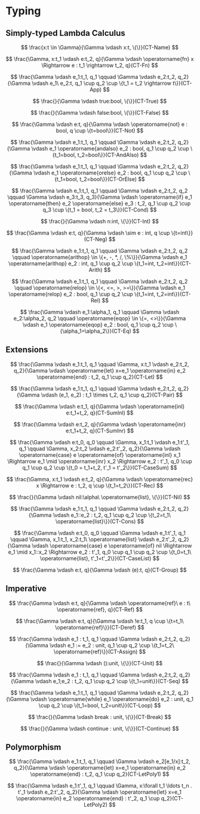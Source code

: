 # Typing
## Simply-typed Lambda Calculus
$$
\frac{x:t \in \Gamma}{\Gamma \vdash x:t, \{\}}(CT-Name)
$$

$$
\frac{\Gamma, x:t_1 \vdash e:t_2, q}{\Gamma \vdash \operatorname{fn} x \Rightarrow e : t_1 \rightarrow t_2, q}(CT-Fn)
$$

$$
\frac{\Gamma \vdash e_1:t_1, q_1 \qquad \Gamma \vdash e_2:t_2, q_2}{\Gamma \vdash e_1\ e_2:t, q_1 \cup q_2 \cup \{t_1 = t_2 \rightarrow t\}}(CT-App)
$$

$$
\frac{}{\Gamma \vdash true:bool, \{\}}(CT-True)
$$

$$
\frac{}{\Gamma \vdash false:bool, \{\}}(CT-False)
$$

$$
\frac{\Gamma \vdash e:t, q}{\Gamma \vdash \operatorname{not} e : bool, q \cup \{t=bool\}}(CT-Not)
$$

$$
\frac{\Gamma \vdash e_1:t_1, q_1 \qquad \Gamma \vdash e_2:t_2, q_2}{\Gamma \vdash e_1 \operatorname{andalso} e_2 : bool, q_1 \cup q_2 \cup \{t_1=bool, t_2=bool\}}(CT-AndAlso)
$$

$$
\frac{\Gamma \vdash e_1:t_1, q_1 \qquad \Gamma \vdash e_2:t_2, q_2}{\Gamma \vdash e_1 \operatorname{orelse} e_2 : bool, q_1 \cup q_2 \cup \{t_1=bool, t_2=bool\}}(CT-OrElse)
$$

$$
\frac{\Gamma \vdash e_1:t_1, q_1 \qquad \Gamma \vdash e_2:t_2, q_2 \qquad \Gamma \vdash e_3:t_3, q_3}{\Gamma \vdash \operatorname{if} e_1 \operatorname{then} e_2 \operatorname{else} e_3 : t_2, q_1 \cup q_2 \cup q_3 \cup \{t_1 = bool, t_2 = t_3\}}(CT-Cond)
$$

$$
\frac{}{\Gamma \vdash n:int, \{\}}(CT-Int)
$$

$$
\frac{\Gamma \vdash e:t, q}{\Gamma \vdash \sim e : int, q \cup \{t=int\}}(CT-Neg)
$$

$$
\frac{\Gamma \vdash e_1:t_1, q_1 \qquad \Gamma \vdash e_2:t_2, q_2 \qquad \operatorname{arithop} \in \{+, -, *, /, \%\}}{\Gamma \vdash e_1 \operatorname{arithop} e_2 : int, q_1 \cup q_2 \cup \{t_1=int, t_2=int\}}(CT-Arith)
$$

$$
\frac{\Gamma \vdash e_1:t_1, q_1 \qquad \Gamma \vdash e_2:t_2, q_2 \qquad \operatorname{relop} \in \{<, <=, >, >=\}}{\Gamma \vdash e_1 \operatorname{relop} e_2 : bool, q_1 \cup q_2 \cup \{t_1=int, t_2=int\}}(CT-Rel)
$$

$$
\frac{\Gamma \vdash e_1:\alpha_1, q_1 \qquad \Gamma \vdash e_2:\alpha_2, q_2 \qquad \operatorname{eqop} \in \{=, <>\}}{\Gamma \vdash e_1 \operatorname{eqop} e_2 : bool, q_1 \cup q_2 \cup \{\alpha_1=\alpha_2\}}(CT-Eq)
$$

## Extensions
$$
\frac{\Gamma \vdash e_1:t_1, q_1 \qquad \Gamma, x:t_1 \vdash e_2:t_2, q_2}{\Gamma \vdash \operatorname{let} x=e_1 \operatorname{in} e_2 \operatorname{end} : t_2, q_1 \cup q_2}(CT-Let)
$$

$$
\frac{\Gamma \vdash e_1:t_1, q_1 \qquad \Gamma \vdash e_2:t_2, q_2}{\Gamma \vdash (e_1, e_2) : t_1 \times t_2, q_1 \cup q_2}(CT-Pair)
$$

$$
\frac{\Gamma \vdash e:t_1, q}{\Gamma \vdash \operatorname{inl} e:t_1+t_2, q}(CT-SumInl)
$$

$$
\frac{\Gamma \vdash e:t_2, q}{\Gamma \vdash \operatorname{inr} e:t_1+t_2, q}(CT-SumInr)
$$

$$
\frac{\Gamma \vdash e:t_0, q_0 \qquad \Gamma, x_1:t_1 \vdash e_1:t'_1, q_1 \qquad \Gamma, x_2:t_2 \vdash e_2:t'_2, q_2}{\Gamma \vdash \operatorname{case} e \operatorname{of} \operatorname{inl} x_1 \Rightarrow e_1 \mid \operatorname{inr} x_2 \Rightarrow e_2 : t'_1, q_0 \cup q_1 \cup q_2 \cup \{t_0 = t_1+t_2, t'_1 = t'_2\}}(CT-CaseSum)
$$

$$
\frac{\Gamma, x:t_1 \vdash e:t_2, q}{\Gamma \vdash \operatorname{rec} x \Rightarrow e : t_2, q \cup \{t_1=t_2\}}(CT-Rec)
$$

$$
\frac{}{\Gamma \vdash nil:\alpha\ \operatorname{list}, \{\}}(CT-Nil)
$$

$$
\frac{\Gamma \vdash e_1:t_1, q_1 \qquad \Gamma \vdash e_2:t_2, q_2}{\Gamma \vdash e_1::e_2 : t_2, q_1 \cup q_2 \cup \{t_2=t_1\ \operatorname{list}\}}(CT-Cons)
$$

$$
\frac{\Gamma \vdash e:t_0, q_0 \qquad \Gamma \vdash e_1:t'_1, q_1 \qquad \Gamma, x_1:t_1, x_2:t_1\ \operatorname{list} \vdash e_2:t'_2, q_2}{\Gamma \vdash \operatorname{case} e \operatorname{of} nil \Rightarrow e_1 \mid x_1::x_2 \Rightarrow e_2 : t'_1, q_0 \cup q_1 \cup q_2 \cup \{t_0=t_1\ \operatorname{list}, t'_1=t'_2\}}(CT-CaseList)
$$

$$
\frac{\Gamma \vdash e:t, q}{\Gamma \vdash (e):t, q}(CT-Group)
$$

## Imperative
$$
\frac{\Gamma \vdash e:t, q}{\Gamma \vdash \operatorname{ref}\ e : t\ \operatorname{ref}, q}(CT-Ref)
$$

$$
\frac{\Gamma \vdash e:t, q}{\Gamma \vdash !e:t_1, q \cup \{t=t_1\ \operatorname{ref}\}}(CT-Deref)
$$

$$
\frac{\Gamma \vdash e_1 : t_1, q_1 \qquad \Gamma \vdash e_2:t_2, q_2}{\Gamma \vdash e_1 := e_2 : unit, q_1 \cup q_2 \cup \{t_1=t_2\ \operatorname{ref}\}}(CT-Assign)
$$

$$
\frac{}{\Gamma \vdash ():unit, \{\}}(CT-Unit)
$$

$$
\frac{\Gamma \vdash e_1 : t_1, q_1 \qquad \Gamma \vdash e_2:t_2, q_2}{\Gamma \vdash e_1;e_2 : t_2, q_1 \cup q_2 \cup \{t_1=unit\}}(CT-Seq)
$$

$$
\frac{\Gamma \vdash e_1:t_1, q_1 \qquad \Gamma \vdash e_2:t_2, q_2}{\Gamma \vdash \operatorname{while} e_1 \operatorname{do} e_2 : unit, q_1 \cup q_2 \cup \{t_1=bool, t_2=unit\}}(CT-Loop)
$$

$$
\frac{}{\Gamma \vdash break : unit, \{\}}(CT-Break)
$$

$$
\frac{}{\Gamma \vdash continue : unit, \{\}}(CT-Continue)
$$

## Polymorphism
$$
\frac{\Gamma \vdash e_1:t_1, q_1 \qquad \Gamma \vdash e_2[e_1/x]:t_2, q_2}{\Gamma \vdash \operatorname{let} x=e_1 \operatorname{in} e_2 \operatorname{end} : t_2, q_1 \cup q_2}(CT-LetPoly1)
$$

$$
\frac{\Gamma \vdash e_1:t'_1, q_1 \qquad \Gamma, x:\forall t_1 \ldots t_n . t'_1 \vdash e_2:t'_2, q_2}{\Gamma \vdash \operatorname{let} x=e_1 \operatorname{in} e_2 \operatorname{end} : t'_2, q_1 \cup q_2}(CT-LetPoly2)
$$
